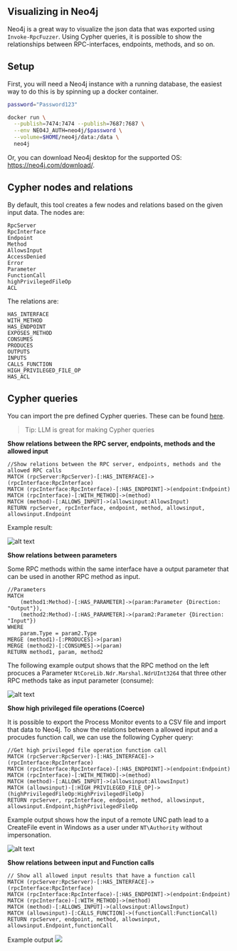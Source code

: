 ## Visualizing in Neo4j
Neo4j is a great way to visualize the json data that was exported using `Invoke-RpcFuzzer`. Using Cypher queries, it is possible to show the relationships between RPC-interfaces, endpoints, methods, and so on.

## Setup
First, you will need a Neo4j instance with a running database, the easiest way to do this is by spinning up a docker container.
```bash
password="Password123"

docker run \
  --publish=7474:7474 --publish=7687:7687 \
  --env NEO4J_AUTH=neo4j/$password \
  --volume=$HOME/neo4j/data:/data \
  neo4j
```

Or, you can download Neo4j desktop for the supported OS: https://neo4j.com/download/.

## Cypher nodes and relations
By default, this tool creates a few nodes and relations based on the given input data. The nodes are:
```
RpcServer
RpcInterface
Endpoint
Method
AllowsInput
AccessDenied
Error
Parameter
FunctionCall
highPrivilegedFileOp
ACL
```
The relations are:
```
HAS_INTERFACE
WITH_METHOD
HAS_ENDPOINT
EXPOSES_METHOD
CONSUMES
PRODUCES
OUTPUTS
INPUTS
CALLS_FUNCTION
HIGH_PRIVILEGED_FILE_OP
HAS_ACL
```
## Cypher queries
You can import the pre defined Cypher queries. These can be found [here](/Cypher%20queries/MS-RPC.cypher).

> Tip: LLM is great for making Cypher queries

**Show relations between the RPC server, endpoints, methods and the allowed input**
```cypher
//Show relations between the RPC server, endpoints, methods and the allowed RPC calls
MATCH (rpcServer:RpcServer)-[:HAS_INTERFACE]->(rpcInterface:RpcInterface)
MATCH (rpcInterface:RpcInterface)-[:HAS_ENDPOINT]->(endpoint:Endpoint)
MATCH (rpcInterface)-[:WITH_METHOD]->(method)
MATCH (method)-[:ALLOWS_INPUT]->(allowsinput:AllowsInput)
RETURN rpcServer, rpcInterface, endpoint, method, allowsinput, allowsinput.Endpoint
```
Example result:

![alt text](/images/cq-1.png)

**Show relations between parameters**

Some RPC methods within the same interface have a output parameter that can be used in another RPC method as input.
```cypher
//Parameters
MATCH 
    (method1:Method)-[:HAS_PARAMETER]->(param:Parameter {Direction: "Output"}),
    (method2:Method)-[:HAS_PARAMETER]->(param2:Parameter {Direction: "Input"})
WHERE 
    param.Type = param2.Type
MERGE (method1)-[:PRODUCES]->(param)
MERGE (method2)-[:CONSUMES]->(param)
RETURN method1, param, method2
```
The following example output shows that the RPC method on the left procuces a Parameter `NtCoreLib.Ndr.Marshal.NdrUInt3264` that three other RPC methods take as input parameter (consume):

![alt text](/images/cq-2.png)

**Show high privileged file operations (Coerce)**

It is possible to export the Process Monitor events to a CSV file and import that data to Neo4j. To show the relations between a allowed input and a procudes function call, we can use the following Cypher query:
```cypher
//Get high privileged file operation function call
MATCH (rpcServer:RpcServer)-[:HAS_INTERFACE]->(rpcInterface:RpcInterface)
MATCH (rpcInterface:RpcInterface)-[:HAS_ENDPOINT]->(endpoint:Endpoint)
MATCH (rpcInterface)-[:WITH_METHOD]->(method)
MATCH (method)-[:ALLOWS_INPUT]->(allowsinput:AllowsInput)
MATCH (allowsinput)-[:HIGH_PRIVILEGED_FILE_OP]->(highPrivilegedFileOp:HighPrivilegedFileOp)
RETURN rpcServer, rpcInterface, endpoint, method, allowsinput, allowsinput.Endpoint,highPrivilegedFileOp
```
Example output shows how the input of a remote UNC path lead to a CreateFile event in Windows as a user under `NT\Authority` without impersonation. 

![alt text](/images/cq-3.png)

**Show relations between input and Function calls**
```cypher
// Show all allowed input results that have a function call
MATCH (rpcServer:RpcServer)-[:HAS_INTERFACE]->(rpcInterface:RpcInterface)
MATCH (rpcInterface:RpcInterface)-[:HAS_ENDPOINT]->(endpoint:Endpoint)
MATCH (rpcInterface)-[:WITH_METHOD]->(method)
MATCH (method)-[:ALLOWS_INPUT]->(allowsinput:AllowsInput)
MATCH (allowsinput)-[:CALLS_FUNCTION]->(functionCall:FunctionCall)
RETURN rpcServer, endpoint, method, allowsinput, allowsinput.Endpoint,functionCall
```

Example output
![](/images/example_output_5.png)